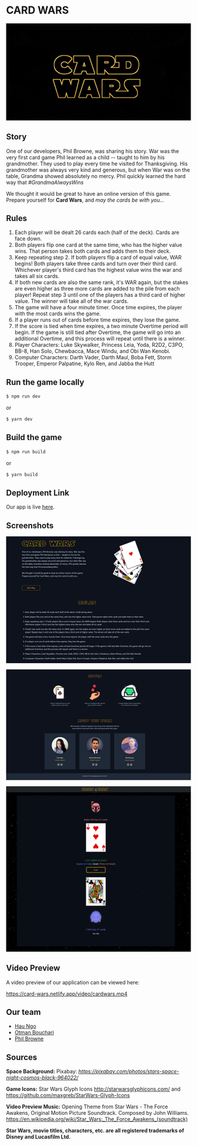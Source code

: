 # CARD WARS

![](https://github.com/obouchari/War-Card-Game/blob/main/public/png/promo-thumbnail.png?raw=true)

## Story

One of our developers, Phil Browne, was sharing his story. War was the very first card game Phil learned as a child -- taught to him by his grandmother. They used to play every time he visited for Thanksgiving. His grandmother was always very kind and generous, but when War was on the table, Grandma showed absolutely no mercy. Phil quickly learned the hard way that *#GrandmaAlwaysWins*

We thought it would be great to have an online version of this game. Prepare yourself for **Card Wars**, and *may the cards be with you...*

## Rules

1. Each player will be dealt 26 cards each (half of the deck). Cards are face down.
2. Both players flip one card at the same time, who has the higher value wins. That person takes both cards and adds them to their deck.
3. Keep repeating step 2. If both players flip a card of equal value, WAR begins! Both players take three cards and turn over their third card. Whichever player's third card has the highest value wins the war and takes all six cards.
4. If both new cards are also the same rank, it's WAR again, but the stakes are even higher as three more cards are added to the pile from each player! Repeat step 3 until one of the players has a third card of higher value. The winner will take all of the war cards.
5. The game will have a four minute timer. Once time expires, the player with the most cards wins the game.
6. If a player runs out of cards before time expires, they lose the game.
7. If the score is tied when time expires, a two minute Overtime period will begin. If the game is still tied after Overtime, the game will go into an additional Overtime, and this process will repeat until there is a winner.
8. Player Characters: Luke Skywalker, Princess Leia, Yoda, R2D2, C3PO, BB-8, Han Solo, Chewbacca, Mace Windu, and Obi Wan Kenobi.
9. Computer Characters: Darth Vader, Darth Maul, Boba Fett, Storm Trooper, Emperor Palpatine, Kylo Ren, and Jabba the Hutt

## Run the game locally

```bash
$ npm run dev
```

or

```bash
$ yarn dev
```

## Build the game

```bash
$ npm run build
```

or

```bash
$ yarn build
```

## Deployment Link

Our app is live [here](https://card-wars.netlify.app/).

## Screenshots

![](https://github.com/obouchari/War-Card-Game/blob/main/public/png/screenshot2.png?raw=true)

![](https://github.com/obouchari/War-Card-Game/blob/main/public/png/screenshot3.png?raw=true)

![](https://github.com/obouchari/War-Card-Game/blob/main/public/png/screenshot4.png?raw=true)

## Video Preview

A video preview of our application can be viewed here:

https://card-wars.netlify.app/video/cardwars.mp4

## Our team

* [Hau Ngo](https://www.linkedin.com/in/hauqxngo/)
* [Otman Bouchari](https://www.linkedin.com/in/obouchari/)
* [Phil Browne](https://www.linkedin.com/in/philbrownetech/)

## Sources

**Space Background:** Pixabay: *https://pixabay.com/photos/stars-space-night-cosmos-black-964022/*

**Game Icons:** Star Wars Glyph Icons http://starwarsglyphicons.com/ and https://github.com/maxgreb/StarWars-Glyph-Icons

**Video Preview Music:** Opening Theme from Star Wars - The Force Awakens, Original Motion Picture Soundtrack. Composed by John Williams. https://en.wikipedia.org/wiki/Star_Wars:_The_Force_Awakens_(soundtrack)

**Star Wars, movie titles, characters, etc. are all registered trademarks of Disney and Lucasfilm Ltd.**

